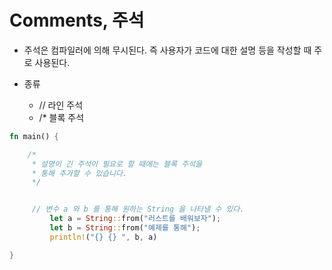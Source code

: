 # Comments, 주석

* 주석은 컴파일러에 의해 무시된다. 즉 사용자가 코드에 대한 설명 등을 작성할 때 주로 사용된다. 

* 종류
	* // 라인 주석
	* /* 블록 주석


```rust
fn main() {

	/*
	 * 설명이 긴 주석이 필요로 할 때에는 블록 주석을 
	 * 통해 추가할 수 있습니다.
	 */


	 // 변수 a 와 b 를 통해 원하는 String 을 나타낼 수 있다.
         let a = String::from("러스트를 배워보자"); 
         let b = String::from("예제를 통해"); 
         println!("{} {} ", b, a)	

}

```


